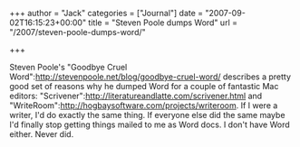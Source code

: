 +++
author = "Jack"
categories = ["Journal"]
date = "2007-09-02T16:15:23+00:00"
title = "Steven Poole dumps Word"
url = "/2007/steven-poole-dumps-word/"

+++

Steven Poole's "Goodbye Cruel Word":http://stevenpoole.net/blog/goodbye-cruel-word/ describes a pretty good set of reasons why he dumped Word for a couple of fantastic Mac editors: "Scrivener":http://literatureandlatte.com/scrivener.html and "WriteRoom":http://hogbaysoftware.com/projects/writeroom. If I were a writer, I'd do exactly the same thing. If everyone else did the same maybe I'd finally stop getting things mailed to me as Word docs. I don't have Word either. Never did.